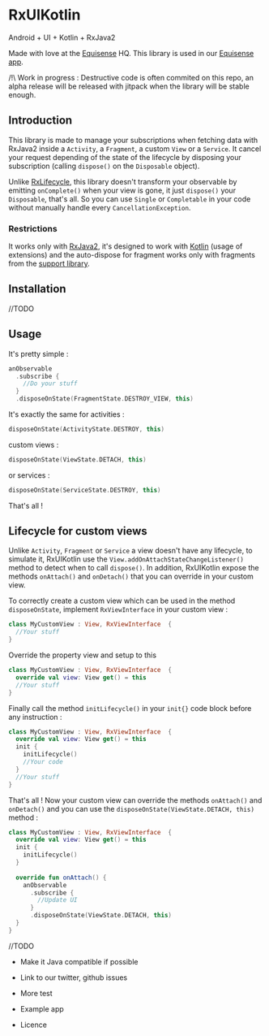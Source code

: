 # RxUIKotlin

Android + UI + Kotlin + RxJava2

Made with love at the [Equisense](http://equisense.com) HQ. This library is used in our [Equisense app](https://play.google.com/store/apps/details?id=com.equisense.motion).

/!\ Work in progress : Destructive code is often commited on this repo, an alpha release will be released with jitpack when the library will be stable enough.

## Introduction
This library is made to manage your subscriptions when fetching data with RxJava2 inside a `Activity`, a `Fragment`, a custom `View` or a `Service`. It cancel your request depending of the state of the lifecycle by disposing your subscription (calling `dispose()` on the `Disposable` object).

Unlike [RxLifecycle](https://github.com/trello/RxLifecycle), this library doesn't transform your observable by emitting `onComplete()` when your view is gone, it just `dispose()` your `Disposable`, that's all. So you can use `Single` or `Completable` in your code without manually handle every `CancellationException`.

### Restrictions

It works only with [RxJava2](https://github.com/ReactiveX/RxJava), it's designed to work with [Kotlin](https://github.com/JetBrains/kotlin) (usage of extensions) and the auto-dispose for fragment works only with fragments from  the [support library](https://developer.android.com/topic/libraries/support-library/index.html).

## Installation

//TODO

## Usage

It's pretty simple :

```kotlin
anObservable
  .subscribe {
    //Do your stuff
  }
  .disposeOnState(FragmentState.DESTROY_VIEW, this)
```

It's exactly the same for activities :
```kotlin
disposeOnState(ActivityState.DESTROY, this)
```
custom views :
```kotlin
disposeOnState(ViewState.DETACH, this)
```
or services :
```kotlin
disposeOnState(ServiceState.DESTROY, this)
```
That's all !

## Lifecycle for custom views

Unlike `Activity`, `Fragment` or `Service` a view doesn't have any lifecycle, to simulate it, RxUIKotlin use the `View.addOnAttachStateChangeListener()` method to detect when to call `dispose()`. In addition, RxUIKotlin expose the methods `onAttach()` and `onDetach()` that you can override in your custom view.

To correctly create a custom view which can be used in the method `disposeOnState`, implement `RxViewInterface` in your custom view :
```kotlin
class MyCustomView : View, RxViewInterface  {
  //Your stuff
}
```
Override the property view and setup to this
```kotlin
class MyCustomView : View, RxViewInterface  {
  override val view: View get() = this
  //Your stuff
}
```
Finally call the method `initLifecycle()` in your `init{}` code block before any instruction :
```kotlin
class MyCustomView : View, RxViewInterface  {
  override val view: View get() = this
  init {
    initLifecycle()
    //Your code
  }
  //Your stuff
}
```
That's all ! Now your custom view can override the methods `onAttach()` and `onDetach()` and you can use the `disposeOnState(ViewState.DETACH, this)` method :
```kotlin
class MyCustomView : View, RxViewInterface  {
  override val view: View get() = this
  init {
    initLifecycle()
  }
  
  override fun onAttach() {
    anObservable
      .subscribe {
        //Update UI
      }
      .disposeOnState(ViewState.DETACH, this)
  }
}
```

//TODO 

- Make it Java compatible if possible

- Link to our twitter, github issues

- More test

- Example app

- Licence
